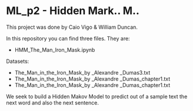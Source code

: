 # ML_p2 - Hidden Mark.. M..

This project was done by Caio Vigo & William Duncan.

In this repository you can find three files. They are:

* HMM_The_Man_Iron_Mask.ipynb

Datasets:

* The_Man_in_the_Iron_Mask_by _Alexandre _Dumas3.txt
* The_Man_in_the_Iron_Mask_by _Alexandre _Dumas_chapter1.txt
* The_Man_in_the_Iron_Mask_by _Alexandre _Dumas_chapter1.txt

We seek to build a Hidden Makov Model to predict out of a sample text the next word and also the next sentence.
